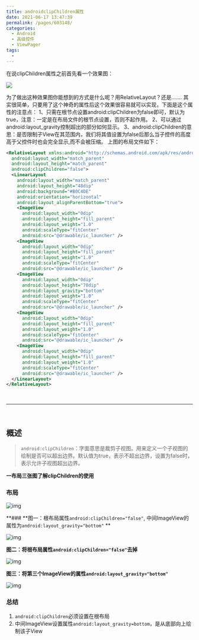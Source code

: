 ```yaml
---
title: androidclipChildren属性
date: 2021-06-17 13:47:39
permalink: /pages/603148/
categories:
  - Android
  - 高级控件
  - ViewPager
tags:
  - 
---
```

在说clipChildren属性之前首先看一个效果图：

![](https://iqqcode-blog.oss-cn-beijing.aliyuncs.com/img-2021-befo/20210508102958.png)



为了做出这种效果图你能想到的方式是什么呢？用RelativeLayout？还是.......
 其实很简单，只要用了这个神奇的属性后这个效果很容易就可以实现，下面是这个属性的注意点：
 1、只需在根节点设置android:clipChildren为false即可，默认为true，注意：一定是在布局文件的根节点设置，否则不起作用。
 2、可以通过android:layout_gravity控制超出的部分如何显示。
 3、android:clipChildren的意思：是否限制子View在其范围内，我们将其值设置为false后那么当子控件的高度高于父控件时也会完全显示,而不会被压缩。
 上图的布局文件如下：

```xml
<RelativeLayout xmlns:android="http://schemas.android.com/apk/res/android"
  android:layout_width="match_parent"
  android:layout_height="match_parent"
  android:clipChildren="false">
  <LinearLayout    
    android:layout_width="match_parent"    
    android:layout_height="48dip"    
    android:background="#B0C4DE"    
    android:orientation="horizontal"    
    android:layout_alignParentBottom="true">    
    <ImageView        
      android:layout_width="0dip"        
      android:layout_height="fill_parent"        
      android:layout_weight="1.0"        
      android:scaleType="fitCenter"        
      android:src="@drawable/ic_launcher" />    
    <ImageView        
      android:layout_width="0dip"        
      android:layout_height="fill_parent"        
      android:layout_weight="1.0"        
      android:scaleType="fitCenter"        
      android:src="@drawable/ic_launcher" />    
    <ImageView        
      android:layout_width="0dip"        
      android:layout_height="70dip"        
      android:layout_gravity="bottom"        
      android:layout_weight="1.0"        
      android:scaleType="fitCenter"        
      android:src="@drawable/ic_launcher" />    
    <ImageView        
      android:layout_width="0dip"        
      android:layout_height="fill_parent"        
      android:layout_weight="1.0"        
      android:scaleType="fitCenter"        
      android:src="@drawable/ic_launcher" />    
    <ImageView        
      android:layout_width="0dip"        
      android:layout_height="fill_parent"        
      android:layout_weight="1.0"        
      android:scaleType="fitCenter"        
      android:src="@drawable/ic_launcher" />
  </LinearLayout>
</RelativeLayout>
```

<br>

<hr>

<br>

## **概述**

> `android:clipChildren`：字面意思是裁剪子视图。用来定义一个子视图的绘制是否可以超出边界。默认值为true，表示不超出边界，设置为false时，表示允许子视图超出边界。

**一布局三张图了解clipChildren的使用**

### 布局



![img](https://iqqcode-blog.oss-cn-beijing.aliyuncs.com/img-2021-befo/20210508103100.jpeg)



**### **图一：根布局属性`android:clipChildren="false"`, 中间ImageView的属性为`android:layout_gravity="bottom"` **



![img](https://iqqcode-blog.oss-cn-beijing.aliyuncs.com/img-2021-befo/20210508103114.jpeg)



**图二：将根布局属性`android:clipChildren="false"`去掉**



![img](https://iqqcode-blog.oss-cn-beijing.aliyuncs.com/img-2021-befo/20210508103124.jpeg)



**图三：将第三个ImageView的属性`android:layout_gravity="bottom"`**



![img](https://iqqcode-blog.oss-cn-beijing.aliyuncs.com/img-2021-befo/20210508103135.jpeg)



### 总结

1. `android:clipChildren`必须设置在根布局
2. 中间ImageView设置属性`android:layout_gravity=bottom`，是从底部向上绘制该子View